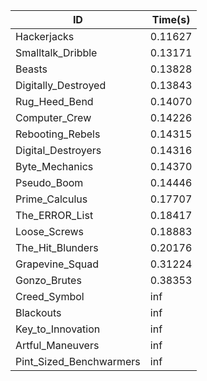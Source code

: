 |ID|Time(s)|
|-|-|
|Hackerjacks|0.11627|
|Smalltalk_Dribble|0.13171|
|Beasts|0.13828|
|Digitally_Destroyed|0.13843|
|Rug_Heed_Bend|0.14070|
|Computer_Crew|0.14226|
|Rebooting_Rebels|0.14315|
|Digital_Destroyers|0.14316|
|Byte_Mechanics|0.14370|
|Pseudo_Boom|0.14446|
|Prime_Calculus|0.17707|
|The_ERROR_List|0.18417|
|Loose_Screws|0.18883|
|The_Hit_Blunders|0.20176|
|Grapevine_Squad|0.31224|
|Gonzo_Brutes|0.38353|
|Creed_Symbol|inf|
|Blackouts|inf|
|Key_to_Innovation|inf|
|Artful_Maneuvers|inf|
|Pint_Sized_Benchwarmers|inf|
